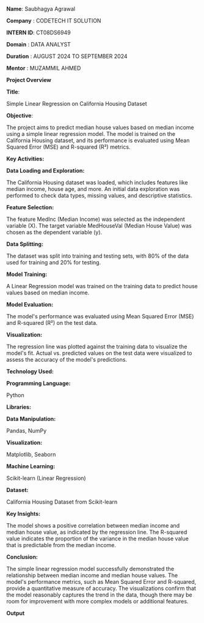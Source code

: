 **Name**: Saubhagya Agrawal

**Company** : CODETECH IT SOLUTION

**INTERN ID**: CT08DS6949

**Domain** : DATA ANALYST

**Duration** : AUGUST 2024 TO SEPTEMBER 2024

**Mentor**  : MUZAMMIL AHMED

**Project Overview**

**Title**: 

Simple Linear Regression on California Housing Dataset

**Objective**:

The project aims to predict median house values based on median income using a simple linear regression model. The model is trained on the California Housing dataset, and its performance is evaluated using Mean Squared Error (MSE) and R-squared (R²) metrics.

**Key Activities:**

**Data Loading and Exploration:**

The California Housing dataset was loaded, which includes features like median income, house age, and more.
An initial data exploration was performed to check data types, missing values, and descriptive statistics.

**Feature Selection:**

The feature MedInc (Median Income) was selected as the independent variable (X).
The target variable MedHouseVal (Median House Value) was chosen as the dependent variable (y).

**Data Splitting:**

The dataset was split into training and testing sets, with 80% of the data used for training and 20% for testing.

**Model Training:**

A Linear Regression model was trained on the training data to predict house values based on median income.

**Model Evaluation:**

The model's performance was evaluated using Mean Squared Error (MSE) and R-squared (R²) on the test data.

**Visualization:**

The regression line was plotted against the training data to visualize the model's fit.
Actual vs. predicted values on the test data were visualized to assess the accuracy of the model's predictions.

**Technology Used:**

**Programming Language:**

Python

**Libraries:**


**Data Manipulation:**

Pandas, NumPy

**Visualization:**

Matplotlib, Seaborn

**Machine Learning:**

Scikit-learn (Linear Regression)

**Dataset:**

California Housing Dataset from Scikit-learn

**Key Insights:**

The model shows a positive correlation between median income and median house value, as indicated by the regression line.
The R-squared value indicates the proportion of the variance in the median house value that is predictable from the median income.

**Conclusion:**

The simple linear regression model successfully demonstrated the relationship between median income and median house values. The model's performance metrics, such as Mean Squared Error and R-squared, provide a quantitative measure of accuracy. The visualizations confirm that the model reasonably captures the trend in the data, though there may be room for improvement with more complex models or additional features.

**Output**

